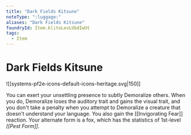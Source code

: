 ```yaml
---
title: "Dark Fields Kitsune"
noteType: ":luggage:"
aliases: "Dark Fields Kitsune"
foundryId: Item.klitoLevLUbdIwUt
tags:
  - Item
---
```


# Dark Fields Kitsune
![[systems-pf2e-icons-default-icons-heritage.svg|150]]

You can exert your unsettling presence to subtly Demoralize others. When you do, Demoralize loses the auditory trait and gains the visual trait, and you don't take a penalty when you attempt to Demoralize a creature that doesn't understand your language. You also gain the [[Invigorating Fear]] reaction. Your alternate form is a fox, which has the statistics of 1st-level _[[Pest Form]]_.
